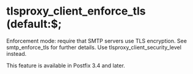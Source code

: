 # tlsproxy_client_enforce_tls (default:$; 

 Enforcement mode: require that SMTP servers use TLS encryption.
See smtp_enforce_tls for further details. Use
tlsproxy_client_security_level instead. 

 This feature is available in Postfix 3.4 and later. 


